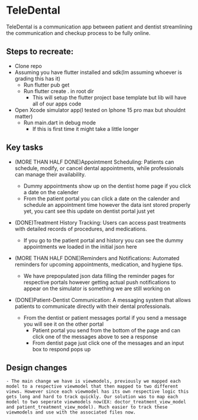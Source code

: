 # TeleDental
TeleDental is a communication app between patient and dentist streamlining the communication and checkup process to be fully online.

## Steps to recreate:

- Clone repo
- Assuming you have flutter installed and sdk(Im assuming whoever is grading this has it)
    - Run flutter pub get
    - Run flutter create . in root dir
        - This will setup the flutter project base template but lib will have all of our apps code
- Open Xcode simulator app(I tested on Iphone 15 pro max but shouldnt matter)
    - Run main.dart in debug mode
        - If this is first time it might take a little longer

## Key tasks

- (MORE THAN HALF DONE)Appointment Scheduling: Patients can schedule, modify, or cancel dental appointments, while professionals can manage their availability.
    - Dummy appointments show up on the dentist home page if you click a date on the calender
    - From the patient portal you can click a date on the calender and schedule an appointment time however the data isnt stored properly yet, you cant see this update on dentist portal just yet

- (DONE)Treatment History Tracking: Users can access past treatments with detailed records of procedures, and medications.
    - If you go to the patient portal and history you can see the dummy appointments we loaded in the initial json here

- (MORE THAN HALF DONE)Reminders and Notifications: Automated reminders for upcoming appointments, medication, and hygiene tips.
    - We have prepopulated json data filling the reminder pages for respective portals however getting actual push notifications to appear on the simulator is something we are still working on

- (DONE)Patient-Dentist Communication: A messaging system that allows patients to communicate directly with their dental professionals. 
    - From the dentist or patient messages portal if you send a message you will see it on the other portal
        - Patient portal you send from the bottom of the page and can click one of the messages above to see a response
        - From dentist page just click one of the messages and an input box to respond pops up

## Design changes

    - The main change we have is viewmodels, previously we mapped each model to a respective viewmodel that then mapped to two different views. However since each viewmodel has its own respective logic this gets long and hard to track quickly. Our solution was to map each model to two seperate viewmodels now(EX: doctor_treatment_view_model and patient_treatment_view_model). Much easier to track these viewmodels and use with the associated files now. 
    